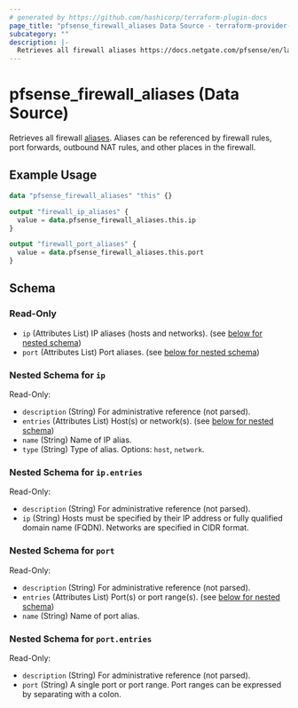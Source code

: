 ```yaml
---
# generated by https://github.com/hashicorp/terraform-plugin-docs
page_title: "pfsense_firewall_aliases Data Source - terraform-provider-pfsense"
subcategory: ""
description: |-
  Retrieves all firewall aliases https://docs.netgate.com/pfsense/en/latest/firewall/aliases.html. Aliases can be referenced by firewall rules, port forwards, outbound NAT rules, and other places in the firewall.
---
```


# pfsense_firewall_aliases (Data Source)

Retrieves all firewall [aliases](https://docs.netgate.com/pfsense/en/latest/firewall/aliases.html). Aliases can be referenced by firewall rules, port forwards, outbound NAT rules, and other places in the firewall.

## Example Usage

```terraform
data "pfsense_firewall_aliases" "this" {}

output "firewall_ip_aliases" {
  value = data.pfsense_firewall_aliases.this.ip
}

output "firewall_port_aliases" {
  value = data.pfsense_firewall_aliases.this.port
}
```

<!-- schema generated by tfplugindocs -->
## Schema

### Read-Only

- `ip` (Attributes List) IP aliases (hosts and networks). (see [below for nested schema](#nestedatt--ip))
- `port` (Attributes List) Port aliases. (see [below for nested schema](#nestedatt--port))

<a id="nestedatt--ip"></a>
### Nested Schema for `ip`

Read-Only:

- `description` (String) For administrative reference (not parsed).
- `entries` (Attributes List) Host(s) or network(s). (see [below for nested schema](#nestedatt--ip--entries))
- `name` (String) Name of IP alias.
- `type` (String) Type of alias. Options: `host`, `network`.

<a id="nestedatt--ip--entries"></a>
### Nested Schema for `ip.entries`

Read-Only:

- `description` (String) For administrative reference (not parsed).
- `ip` (String) Hosts must be specified by their IP address or fully qualified domain name (FQDN). Networks are specified in CIDR format.



<a id="nestedatt--port"></a>
### Nested Schema for `port`

Read-Only:

- `description` (String) For administrative reference (not parsed).
- `entries` (Attributes List) Port(s) or port range(s). (see [below for nested schema](#nestedatt--port--entries))
- `name` (String) Name of port alias.

<a id="nestedatt--port--entries"></a>
### Nested Schema for `port.entries`

Read-Only:

- `description` (String) For administrative reference (not parsed).
- `port` (String) A single port or port range. Port ranges can be expressed by separating with a colon.
